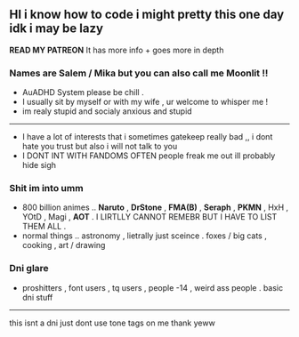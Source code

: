 ## HI i know how to code i might pretty this one day idk i may be lazy

**READ MY PATREON** It has more info + goes more in depth


### Names are Salem / Mika but you can also call me Moonlit !! 
- AuADHD System please be chill .
- I usually sit by myself or with my wife , ur welcome to whisper me !
- im realy stupid and socialy anxious and stupid
---
- I have a lot of interests that i sometimes gatekeep really bad ,, i dont hate you trust but also i will not talk to you
- I DONT INT WITH FANDOMS OFTEN people freak me out ill probably hide sigh

### Shit im into umm
- 800 billion animes .. **Naruto** , **DrStone** , **FMA(B)** , **Seraph** , **PKMN** , HxH , YOtD , Magi , **AOT** . I LIRTLLY CANNOT REMEBR BUT I HAVE TO LIST THEM ALL .
- normal things .. astronomy , lietrally just sceince . foxes / big cats , cooking , art / drawing

### Dni glare
- proshitters , font users , tq users , people -14 , weird ass people . basic dni stuff 
---
this isnt a dni just dont use tone tags on me thank yeww
